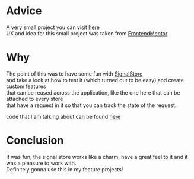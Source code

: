 # Advice

A very small project you can visit [here](https://deft-croquembouche-edc440.netlify.app/) <br>
UX and idea for this small project was taken from [FrontendMentor](https://www.frontendmentor.io/challenges/advice-generator-app-QdUG-13db)

# Why

The point of this was to have some fun with [SignalStore](https://ngrx.io/guide/signals/signal-store) <br>
and take a look at how to test it (which turned out to be easy) and create custom features <br>
that can be reused across the application, like the one here that can be attached to every store <br>
that have a request in it so that you can track the state of the request. <br>

code that I am talking about can be found [here](https://github.com/Maciejlys/advice/tree/main/src/app/shared/data-access)

# Conclusion

It was fun, the signal store works like a charm, have a great feel to it and it was a pleasure to work with. <br>
Definitely gonna use this in my feature projects!
